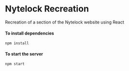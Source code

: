 # Nytelock Recreation

Recreation of a section of the Nytelock website using React

#### To install dependencies

```
npm install
```

#### To start the server

```
npm start
```
